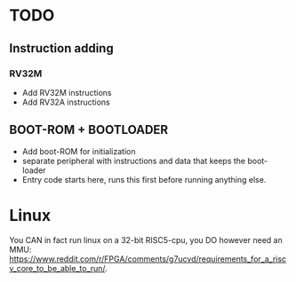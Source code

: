 # TODO
## Instruction adding
### RV32M
- Add RV32M instructions
- Add RV32A instructions


## BOOT-ROM + BOOTLOADER
- Add boot-ROM for initialization
- separate peripheral with instructions and data that keeps the boot-loader
- Entry code starts here, runs this first before running anything else.

# Linux
You CAN in fact run linux on a 32-bit RISC5-cpu, you DO however need an MMU: https://www.reddit.com/r/FPGA/comments/g7ucvd/requirements_for_a_riscv_core_to_be_able_to_run/.
